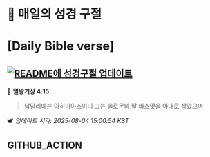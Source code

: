 # 🙏 매일의 성경 구절
# [Daily Bible verse]
## [![README에 성경구절 업데이트](https://github.com/DONGSUKA/first_test/actions/workflows/update-readme-bible.yml/badge.svg)](https://github.com/DONGSUKA/first_test/actions/workflows/update-readme-bible.yml)
<!-- START_BIBLE_VERSE -->
📖 **열왕기상 4:15**
> 납달리에는 아히마아스이니 그는 솔로몬의 딸 바스맛을 아내로 삼았으며

🕊️ _업데이트 시각: 2025-08-04 15:00:54 KST_
  <!-- END_BIBLE_VERSE -->
## GITHUB_ACTION
